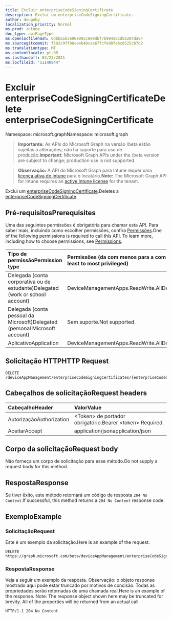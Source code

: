 ```yaml
---
title: Excluir enterpriseCodeSigningCertificate
description: Exclui um enterpriseCodeSigningCertificate.
author: dougeby
localization_priority: Normal
ms.prod: intune
doc_type: apiPageType
ms.openlocfilehash: 0dbba5b3606e005c8e9dbf7b984a6cd5b204da84
ms.sourcegitcommit: f592c9ff96ceeb40caa67fcfe90fe6c8525cb7d2
ms.translationtype: MT
ms.contentlocale: pt-BR
ms.lasthandoff: 03/23/2021
ms.locfileid: "51140844"
---
```

# <a name="delete-enterprisecodesigningcertificate"></a><span data-ttu-id="c2f68-103">Excluir enterpriseCodeSigningCertificate</span><span class="sxs-lookup"><span data-stu-id="c2f68-103">Delete enterpriseCodeSigningCertificate</span></span>

<span data-ttu-id="c2f68-104">Namespace: microsoft.graph</span><span class="sxs-lookup"><span data-stu-id="c2f68-104">Namespace: microsoft.graph</span></span>

> <span data-ttu-id="c2f68-105">**Importante:** As APIs do Microsoft Graph na versão /beta estão sujeitas a alterações; não há suporte para uso de produção.</span><span class="sxs-lookup"><span data-stu-id="c2f68-105">**Important:** Microsoft Graph APIs under the /beta version are subject to change; production use is not supported.</span></span>

> <span data-ttu-id="c2f68-106">**Observação:** A API do Microsoft Graph para Intune requer uma [licença ativa do Intune](https://go.microsoft.com/fwlink/?linkid=839381) para o locatário.</span><span class="sxs-lookup"><span data-stu-id="c2f68-106">**Note:** The Microsoft Graph API for Intune requires an [active Intune license](https://go.microsoft.com/fwlink/?linkid=839381) for the tenant.</span></span>

<span data-ttu-id="c2f68-107">Exclui um [enterpriseCodeSigningCertificate](../resources/intune-apps-enterprisecodesigningcertificate.md).</span><span class="sxs-lookup"><span data-stu-id="c2f68-107">Deletes a [enterpriseCodeSigningCertificate](../resources/intune-apps-enterprisecodesigningcertificate.md).</span></span>

## <a name="prerequisites"></a><span data-ttu-id="c2f68-108">Pré-requisitos</span><span class="sxs-lookup"><span data-stu-id="c2f68-108">Prerequisites</span></span>
<span data-ttu-id="c2f68-p101">Uma das seguintes permissões é obrigatória para chamar esta API. Para saber mais, incluindo como escolher permissões, confira [Permissões](/graph/permissions-reference).</span><span class="sxs-lookup"><span data-stu-id="c2f68-p101">One of the following permissions is required to call this API. To learn more, including how to choose permissions, see [Permissions](/graph/permissions-reference).</span></span>

|<span data-ttu-id="c2f68-111">Tipo de permissão</span><span class="sxs-lookup"><span data-stu-id="c2f68-111">Permission type</span></span>|<span data-ttu-id="c2f68-112">Permissões (da com menos para a com mais privilégios)</span><span class="sxs-lookup"><span data-stu-id="c2f68-112">Permissions (from least to most privileged)</span></span>|
|:---|:---|
|<span data-ttu-id="c2f68-113">Delegada (conta corporativa ou de estudante)</span><span class="sxs-lookup"><span data-stu-id="c2f68-113">Delegated (work or school account)</span></span>|<span data-ttu-id="c2f68-114">DeviceManagementApps.ReadWrite.All</span><span class="sxs-lookup"><span data-stu-id="c2f68-114">DeviceManagementApps.ReadWrite.All</span></span>|
|<span data-ttu-id="c2f68-115">Delegada (conta pessoal da Microsoft)</span><span class="sxs-lookup"><span data-stu-id="c2f68-115">Delegated (personal Microsoft account)</span></span>|<span data-ttu-id="c2f68-116">Sem suporte.</span><span class="sxs-lookup"><span data-stu-id="c2f68-116">Not supported.</span></span>|
|<span data-ttu-id="c2f68-117">Aplicativo</span><span class="sxs-lookup"><span data-stu-id="c2f68-117">Application</span></span>|<span data-ttu-id="c2f68-118">DeviceManagementApps.ReadWrite.All</span><span class="sxs-lookup"><span data-stu-id="c2f68-118">DeviceManagementApps.ReadWrite.All</span></span>|

## <a name="http-request"></a><span data-ttu-id="c2f68-119">Solicitação HTTP</span><span class="sxs-lookup"><span data-stu-id="c2f68-119">HTTP Request</span></span>
<!-- {
  "blockType": "ignored"
}
-->
``` http
DELETE /deviceAppManagement/enterpriseCodeSigningCertificates/{enterpriseCodeSigningCertificateId}
```

## <a name="request-headers"></a><span data-ttu-id="c2f68-120">Cabeçalhos de solicitação</span><span class="sxs-lookup"><span data-stu-id="c2f68-120">Request headers</span></span>
|<span data-ttu-id="c2f68-121">Cabeçalho</span><span class="sxs-lookup"><span data-stu-id="c2f68-121">Header</span></span>|<span data-ttu-id="c2f68-122">Valor</span><span class="sxs-lookup"><span data-stu-id="c2f68-122">Value</span></span>|
|:---|:---|
|<span data-ttu-id="c2f68-123">Autorização</span><span class="sxs-lookup"><span data-stu-id="c2f68-123">Authorization</span></span>|<span data-ttu-id="c2f68-124">&lt;Token&gt; de portador obrigatório.</span><span class="sxs-lookup"><span data-stu-id="c2f68-124">Bearer &lt;token&gt; Required.</span></span>|
|<span data-ttu-id="c2f68-125">Aceitar</span><span class="sxs-lookup"><span data-stu-id="c2f68-125">Accept</span></span>|<span data-ttu-id="c2f68-126">application/json</span><span class="sxs-lookup"><span data-stu-id="c2f68-126">application/json</span></span>|

## <a name="request-body"></a><span data-ttu-id="c2f68-127">Corpo da solicitação</span><span class="sxs-lookup"><span data-stu-id="c2f68-127">Request body</span></span>
<span data-ttu-id="c2f68-128">Não forneça um corpo de solicitação para esse método.</span><span class="sxs-lookup"><span data-stu-id="c2f68-128">Do not supply a request body for this method.</span></span>

## <a name="response"></a><span data-ttu-id="c2f68-129">Resposta</span><span class="sxs-lookup"><span data-stu-id="c2f68-129">Response</span></span>
<span data-ttu-id="c2f68-130">Se tiver êxito, este método retornará um código de resposta `204 No Content`.</span><span class="sxs-lookup"><span data-stu-id="c2f68-130">If successful, this method returns a `204 No Content` response code.</span></span>

## <a name="example"></a><span data-ttu-id="c2f68-131">Exemplo</span><span class="sxs-lookup"><span data-stu-id="c2f68-131">Example</span></span>

### <a name="request"></a><span data-ttu-id="c2f68-132">Solicitação</span><span class="sxs-lookup"><span data-stu-id="c2f68-132">Request</span></span>
<span data-ttu-id="c2f68-133">Este é um exemplo da solicitação.</span><span class="sxs-lookup"><span data-stu-id="c2f68-133">Here is an example of the request.</span></span>
``` http
DELETE https://graph.microsoft.com/beta/deviceAppManagement/enterpriseCodeSigningCertificates/{enterpriseCodeSigningCertificateId}
```

### <a name="response"></a><span data-ttu-id="c2f68-134">Resposta</span><span class="sxs-lookup"><span data-stu-id="c2f68-134">Response</span></span>
<span data-ttu-id="c2f68-p102">Veja a seguir um exemplo da resposta. Observação: o objeto response mostrado aqui pode estar truncado por motivos de concisão. Todas as propriedades serão retornadas de uma chamada real.</span><span class="sxs-lookup"><span data-stu-id="c2f68-p102">Here is an example of the response. Note: The response object shown here may be truncated for brevity. All of the properties will be returned from an actual call.</span></span>
``` http
HTTP/1.1 204 No Content
```




